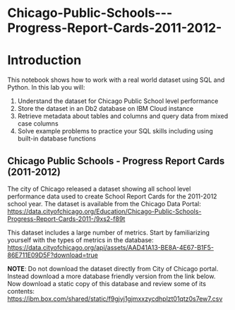 # Chicago-Public-Schools---Progress-Report-Cards-2011-2012-

# Introduction

This notebook shows how to work with a real world dataset using SQL and Python. In this lab you will:
1. Understand the dataset for Chicago Public School level performance 
1. Store the dataset in an Db2 database on IBM Cloud instance
1. Retrieve metadata about tables and columns and query data from mixed case columns
1. Solve example problems to practice your SQL skills including using built-in database functions

## Chicago Public Schools - Progress Report Cards (2011-2012) 

The city of Chicago released a dataset showing all school level performance data used to create School Report Cards for the 2011-2012 school year. The dataset is available from the Chicago Data Portal: https://data.cityofchicago.org/Education/Chicago-Public-Schools-Progress-Report-Cards-2011-/9xs2-f89t

This dataset includes a large number of metrics. Start by familiarizing yourself with the types of metrics in the database: https://data.cityofchicago.org/api/assets/AAD41A13-BE8A-4E67-B1F5-86E711E09D5F?download=true

__NOTE__: Do not download the dataset directly from City of Chicago portal. Instead download a more database friendly version from the link below.
Now download a static copy of this database and review some of its contents:
https://ibm.box.com/shared/static/f9gjvj1gjmxxzycdhplzt01qtz0s7ew7.csv
